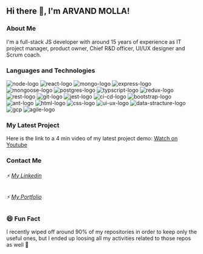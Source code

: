 ## Hi there 👋, I'm ARVAND MOLLA!



### About Me
I'm a full-stack JS developer with around 15 years of experience as IT project manager, product owner, Chief R&D officer, UI/UX designer and Scrum coach.



### Languages and Technologies

![node-logo](https://user-images.githubusercontent.com/80462107/137308744-40caf066-4fb0-42df-8714-89c209442f59.png)
![react-logo](https://user-images.githubusercontent.com/80462107/137308803-2e53a4c4-e9b7-4b9b-a2f4-6a16a12cac61.png)
![mongo-logo](https://user-images.githubusercontent.com/80462107/137308914-5c7944e3-84e8-4c01-bd70-f478c3e9a5e5.png)
![express-logo](https://user-images.githubusercontent.com/80462107/137308931-a0f10f50-b828-429e-80a2-f835671cb3d0.png)
![mongoose-logo](https://user-images.githubusercontent.com/80462107/137308969-b83a74f4-778d-4d1e-9363-1b839be22019.png)
![postgres-logo](https://user-images.githubusercontent.com/80462107/137308986-40d7ab47-6111-46b6-bacf-885e85cc6568.png)
![typscript-logo](https://user-images.githubusercontent.com/80462107/137309099-3caf95c2-f3ac-4634-88a8-f68d7fe103bd.png)
![redux-logo](https://user-images.githubusercontent.com/80462107/137309106-d43615e6-9540-4cb8-a117-fcc8a79da5f8.png)
![rest-logo](https://user-images.githubusercontent.com/80462107/137309145-092266e0-69cb-4bf1-a8d0-5c49900daf17.png)
![git-logo](https://user-images.githubusercontent.com/80462107/137309190-2dbb9197-0e74-48d3-9ae6-7fe8449cf5e5.png)
![jest-logo](https://user-images.githubusercontent.com/80462107/137309198-2c643c96-e505-4cd7-b858-8954599b0d07.png)
![ci-cd-logo](https://user-images.githubusercontent.com/80462107/137309250-35db8fec-00a4-422c-a1b6-9941f1f662c7.png)
![bootstrap-logo](https://user-images.githubusercontent.com/80462107/137309266-31fcdf8c-4c77-4c25-8227-4ecd89567d54.png)
![ant-logo](https://user-images.githubusercontent.com/80462107/137309278-fc98c552-8634-4157-b6e3-1d54ed3aee14.png)
![html-logo](https://user-images.githubusercontent.com/80462107/137309371-a12f41b0-5d89-4d13-9e4f-379d7ce55efc.png)
![css-logo](https://user-images.githubusercontent.com/80462107/137309379-4ee4d313-fd8d-4797-ad01-756a71886fad.png)
![ui-ux-logo](https://user-images.githubusercontent.com/80462107/137309467-e303baae-d2dc-45a2-85fb-cc1dfb14e120.png)
![data-stracture-logo](https://user-images.githubusercontent.com/80462107/137309488-70ef77e5-f692-4df3-b7f8-919ea24f01fa.png)
![gcp](https://user-images.githubusercontent.com/80462107/137309546-ad3ceea5-0ff4-4677-87d7-1f02b2cd233d.png)
![agile-logo](https://user-images.githubusercontent.com/80462107/137309559-e6d7609d-37db-4e97-9fe5-ef5598eb014b.png)


### My Latest Project
Here is the link to a 4 min video of my latest project demo:
[Watch on Youtube](https://www.youtube.com/watch?v=T8RUoKBPZRM&list=PLIz8i-HCdhvkeJKmje4IEon5yvFTD6XCk&index=10)






### Contact Me

###### ⚡ [My Linkedin](https://www.linkedin.com/in/arvandmolla/)
###### ⚡ [My Portfolio](https://www.arvand-molla.com)

### 😄 Fun Fact
I recently wiped off around 90% of my repositories in order to keep only the useful ones, but I ended up loosing all my activities related to those repos as well 🙈 




<!--
**ArvandMolla/ArvandMolla** is a ✨ _special_ ✨ repository because its `README.md` (this file) appears on your GitHub profile.

Here are some ideas to get you started:

- 🔭 I’m currently working on ...
- 🌱 I’m currently learning ...
- 👯 I’m looking to collaborate on ...
- 🤔 I’m looking for help with ...
- 💬 Ask me about ...
- 📫 How to reach me: ...
- 😄 Pronouns: ...
- ⚡ Fun fact: ...
-->
